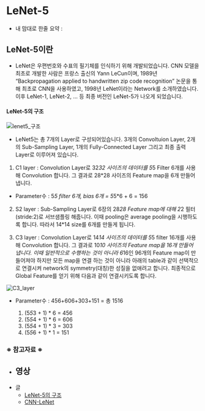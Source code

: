 # LeNet-5

+ 내 맘대로 한줄 요약 : 

## LeNet-5이란
  - LeNet은 우편번호와 수표의 필기체를 인식하기 위해 개발되었습니다. CNN 모델을 최초로 개발한 사람은 프랑스 출신의 Yann LeCun이며, 1989년 “Backpropagation applied to handwritten zip code recognition” 논문을 통해 최초로 CNN을 사용하였고, 1998년 LeNet이라는 Network를 소개하였습니다. 이후 LeNet-1, LeNet-2, ... 등 최종 버전인 LeNet-5가 나오게 되었습니다.

#### LeNet-5의 구조

![lenet5_구조](https://user-images.githubusercontent.com/40276516/74128881-98d5c680-4c21-11ea-9d33-cdde723ea337.png)

  - LeNet5는 총 7개의 Layer로 구성되어있습니다. 3개의 Convoltuion Layer, 2개의 Sub-Sampling Layer, 1개의 Fully-Connected Layer 그리고 최종 출력 Layer로 이루어져 있습니다.

  1) C1 layer : Convolution Layer로 32*32 사이즈의 데이터를 5*5 Filter 6개를 사용해 Convolution 합니다. 그 결과로 28*28 사이즈의 Feature map을 6개 만들어 냅니다.
- Parameter수 : 5*5 filter 6개, bias 6개 = 5*5*6 + 6 = 156

 2) S2 layer : Sub-Sampling Layer로 6장의 28*28 Feature map에 대해 2*2 필터(stride:2)로 서브샘플링 해줍니다. 이때 pooling은 average pooling을 시행하도록 합니다. 따라서 14*14 size를 6개를 만들게 됩니다.
 
 3) C3 layer : Convolution Layer로 14*14 사이즈의 데이터를 5*5 filter 16개를 사용해 Convolution 합니다. 그 결과로 10*10 사이즈의 Feature map을 16개 만들어 냅니다. 이때 일반적으로 수행하는 것이 아니라 6*16인 96개의 Feature map이 만들어져야 하지만 모든 map을 연결 하는 것이 아니라 아래의 table과 같이 선택적으로 연결시켜 network의 symmetry(대칭)한 성질을 없애려고 합니다. 최종적으로 Global Feature를 얻기 위해 다음과 같이 연결시키도록 합니다.
 
![C3_layer](https://user-images.githubusercontent.com/40276516/74229884-9bf6b280-4d06-11ea-95a3-49da55dbb0a4.png)

- Parameter수 : 456+606+303+151 = 총 1516 

  1) (5*5*3 + 1) * 6 = 456
  2) (5*5*4 + 1) * 6 = 606
  3) (5*5*4 + 1) * 3 = 303
  4) (5*5*6 + 1) * 1 = 151



### ※ 참고자료 ※
- 영상
  - 
- 글
  - [LeNet-5의 구조](https://bskyvision.com/418)
  - [CNN-LeNet](https://reniew.github.io/07/)
